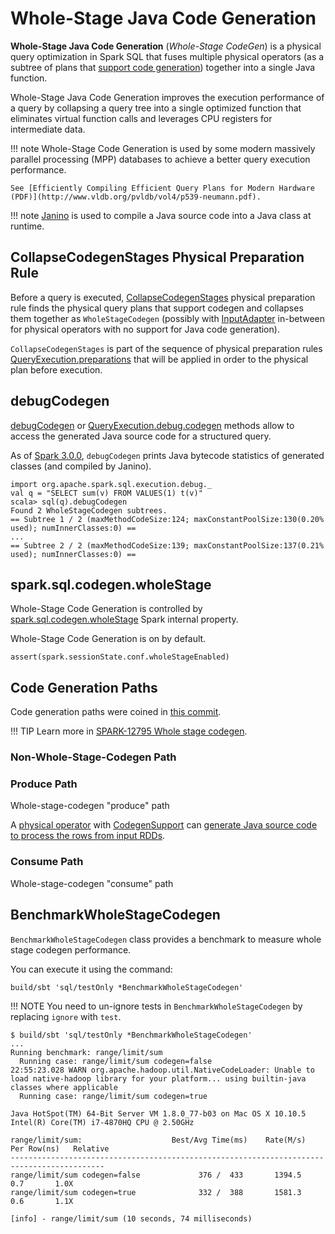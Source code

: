 # Whole-Stage Java Code Generation

**Whole-Stage Java Code Generation** (_Whole-Stage CodeGen_) is a physical query optimization in Spark SQL that fuses multiple physical operators (as a subtree of plans that [support code generation](../physical-operators/CodegenSupport.md)) together into a single Java function.

Whole-Stage Java Code Generation improves the execution performance of a query by collapsing a query tree into a single optimized function that eliminates virtual function calls and leverages CPU registers for intermediate data.

!!! note
    Whole-Stage Code Generation is used by some modern massively parallel processing (MPP) databases to achieve a better query execution performance.

    See [Efficiently Compiling Efficient Query Plans for Modern Hardware (PDF)](http://www.vldb.org/pvldb/vol4/p539-neumann.pdf).

!!! note
    [Janino](https://janino-compiler.github.io/janino/) is used to compile a Java source code into a Java class at runtime.

## CollapseCodegenStages Physical Preparation Rule

Before a query is executed, [CollapseCodegenStages](../physical-optimizations/CollapseCodegenStages.md) physical preparation rule finds the physical query plans that support codegen and collapses them together as `WholeStageCodegen` (possibly with [InputAdapter](../physical-operators/InputAdapter.md) in-between for physical operators with no support for Java code generation).

`CollapseCodegenStages` is part of the sequence of physical preparation rules [QueryExecution.preparations](../QueryExecution.md#preparations) that will be applied in order to the physical plan before execution.

## debugCodegen

[debugCodegen](../spark-sql-debugging-query-execution.md#debugCodegen) or [QueryExecution.debug.codegen](../QueryExecution.md#debug) methods allow to access the generated Java source code for a structured query.

As of [Spark 3.0.0](https://issues.apache.org/jira/browse/SPARK-29061), `debugCodegen` prints Java bytecode statistics of generated classes (and compiled by Janino).

```text
import org.apache.spark.sql.execution.debug._
val q = "SELECT sum(v) FROM VALUES(1) t(v)"
scala> sql(q).debugCodegen
Found 2 WholeStageCodegen subtrees.
== Subtree 1 / 2 (maxMethodCodeSize:124; maxConstantPoolSize:130(0.20% used); numInnerClasses:0) ==
...
== Subtree 2 / 2 (maxMethodCodeSize:139; maxConstantPoolSize:137(0.21% used); numInnerClasses:0) ==
```

## spark.sql.codegen.wholeStage

Whole-Stage Code Generation is controlled by [spark.sql.codegen.wholeStage](../configuration-properties.md#spark.sql.codegen.wholeStage) Spark internal property.

Whole-Stage Code Generation is on by default.

```text
assert(spark.sessionState.conf.wholeStageEnabled)
```

## Code Generation Paths

Code generation paths were coined in [this commit](https://github.com/apache/spark/commit/70221903f54eaa0514d5d189dfb6f175a62228a8).

!!! TIP
    Learn more in [SPARK-12795 Whole stage codegen](https://issues.apache.org/jira/browse/SPARK-12795).

### Non-Whole-Stage-Codegen Path

### Produce Path

Whole-stage-codegen "produce" path

A [physical operator](../physical-operators/SparkPlan.md) with [CodegenSupport](../physical-operators/CodegenSupport.md) can [generate Java source code to process the rows from input RDDs](../physical-operators/CodegenSupport.md#doProduce).

### Consume Path

Whole-stage-codegen "consume" path

## BenchmarkWholeStageCodegen

`BenchmarkWholeStageCodegen` class provides a benchmark to measure whole stage codegen performance.

You can execute it using the command:

```text
build/sbt 'sql/testOnly *BenchmarkWholeStageCodegen'
```

!!! NOTE
    You need to un-ignore tests in `BenchmarkWholeStageCodegen` by replacing `ignore` with `test`.

```text
$ build/sbt 'sql/testOnly *BenchmarkWholeStageCodegen'
...
Running benchmark: range/limit/sum
  Running case: range/limit/sum codegen=false
22:55:23.028 WARN org.apache.hadoop.util.NativeCodeLoader: Unable to load native-hadoop library for your platform... using builtin-java classes where applicable
  Running case: range/limit/sum codegen=true

Java HotSpot(TM) 64-Bit Server VM 1.8.0_77-b03 on Mac OS X 10.10.5
Intel(R) Core(TM) i7-4870HQ CPU @ 2.50GHz

range/limit/sum:                    Best/Avg Time(ms)    Rate(M/s)   Per Row(ns)   Relative
-------------------------------------------------------------------------------------------
range/limit/sum codegen=false             376 /  433       1394.5           0.7       1.0X
range/limit/sum codegen=true              332 /  388       1581.3           0.6       1.1X

[info] - range/limit/sum (10 seconds, 74 milliseconds)
```
